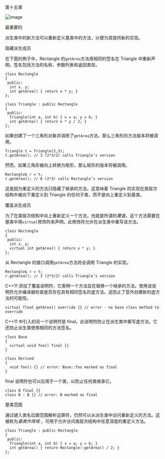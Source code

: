 第十五章

![image](images/frontdot.jpg)

最重要的

派生类中的新方法可以重新定义基类中的方法，以便为其提供新的实现。

隐藏派生成员

在下面的例子中，Rectangle 的`getArea`方法用相同的签名在 Triangle 中重新声明。签名包括方法的名称、参数列表和返回类型。

```
class Rectangle
{
 public:
  int x, y;
  int getArea() { return x * y; }
};

class Triangle : public Rectangle
{
 public:
  Triangle(int a, int b) { x = a; y = b; }
  int getArea() { return x * y / 2; }
};
```

如果创建了一个三角形对象并调用了`getArea`方法，那么三角形的方法版本将被调用。

```
Triangle t = Triangle(2,3);
t.getArea(); // 3 (2*3/2) calls Triangle’s version
```

然而，如果三角形被向上转换为矩形，那么矩形的版本将被调用。

```
Rectangle& r = t;
r.getArea(); // 6 (2*3) calls Rectangle’s version
```

这是因为重定义的方法只隐藏了继承的方法。这意味着 Triangle 的实现在类层次结构中被向下重定义到 Triangle 的任何子类，而不是向上重定义到基类。

覆盖派生成员

为了在类层次结构中向上重新定义一个方法，也就是所谓的*覆盖*，这个方法需要在基类中用`virtual`修饰符来声明。此修饰符允许在派生类中重写该方法。

```
class Rectangle
{
 public:
  int x, y;
  virtual int getArea() { return x * y; }
};
```

从 Rectangle 的接口调用`getArea`方法将会调用 Triangle 的实现。

```
Rectangle& r = t;
r.getArea(); // 3 (2*3/2) calls Triangle’s version
```

C++11 添加了覆盖说明符，它表明一个方法旨在替换一个继承的方法。使用该说明符允许编译器检查是否存在具有相同签名的虚方法。这防止了意外创建新的虚方法的可能性。

```
virtual float getArea() override {} // error - no base class method to override
```

C++11 中引入的另一个说明符是 final。此说明符防止在派生类中重写虚方法。它还防止派生类使用相同的方法签名。

```
class Base
{
  virtual void foo() final {}
}

class Derived
{
  void foo() {} // error: Base::foo marked as final
}
```

final 说明符也可以应用于一个类，以防止任何类继承它。

```
class B final {}
class D : B {} // error: B marked as final
```

基类范围

通过键入类名后跟范围解析运算符，仍然可以从派生类中访问重新定义的方法。这被称为*基类作用域* ，可用于允许访问类层次结构中任意深度的重定义方法。

```
class Triangle : public Rectangle
{
 public:
  Triangle(int a, int b) { x = a; y = b; }
  int getArea() { return Rectangle::getArea() / 2; }
};
```